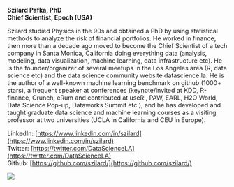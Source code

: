 **Szilard Pafka, PhD** <br>
**Chief Scientist, Epoch (USA)**

Szilard studied Physics in the 90s and obtained a PhD by using statistical methods to analyze the risk of financial portfolios. He worked in finance, then more than a decade ago moved to become the Chief Scientist of a tech company in Santa Monica, California doing everything data (analysis, modeling, data visualization, machine learning, data infrastructure etc). He is the founder/organizer of several meetups in the Los Angeles area (R, data science etc) and the data science community website datascience.la. He is the author of a well-known machine learning benchmark on github (1000+ stars), a frequent speaker at conferences (keynote/invited at KDD, R-finance, Crunch, eRum and contributed at useR!, PAW, EARL, H2O World, Data Science Pop-up, Dataworks Summit etc.), and he has developed and taught graduate data science and machine learning courses as a visiting professor at two universities (UCLA in California and CEU in Europe).

LinkedIn: [https://www.linkedin.com/in/szilard](https://www.linkedin.com/in/szilard) <br>
Twitter: [https://twitter.com/DataScienceLA](https://twitter.com/DataScienceLA) <br>
Github: [https://github.com/szilard/](https://github.com/szilard/)

![](https://avatars3.githubusercontent.com/u/844827?s=200)
